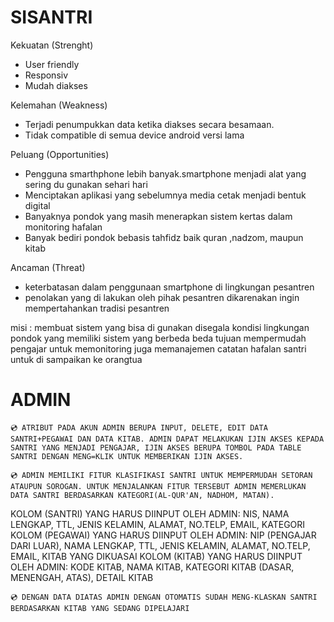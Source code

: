 # SISANTRI


Kekuatan (Strenght)	
-	User friendly
-	Responsiv
-	Mudah diakses	

Kelemahan (Weakness)
-	Terjadi penumpukkan data ketika diakses secara besamaan.
-	Tidak compatible di semua device android versi lama

Peluang (Opportunities)	
-	Pengguna smarthphone lebih banyak.smartphone menjadi alat yang sering du gunakan sehari hari
-	Menciptakan aplikasi yang sebelumnya media cetak menjadi bentuk digital
-	Banyaknya pondok yang masih menerapkan sistem kertas dalam monitoring hafalan
-	Banyak bediri pondok bebasis tahfidz baik quran ,nadzom, maupun kitab

Ancaman (Threat)
-	keterbatasan dalam penggunaan smartphone di lingkungan pesantren
-	penolakan yang di lakukan oleh pihak pesantren dikarenakan ingin mempertahankan tradisi pesantren



misi :
membuat sistem yang bisa di gunakan disegala kondisi lingkungan pondok yang memiliki sistem yang berbeda beda
tujuan mempermudah pengajar untuk memonitoring juga memanajemen catatan hafalan santri untuk di sampaikan ke orangtua


# ADMIN
	💿 ATRIBUT PADA AKUN ADMIN BERUPA INPUT, DELETE, EDIT DATA SANTRI+PEGAWAI DAN DATA KITAB. ADMIN DAPAT MELAKUKAN IJIN AKSES KEPADA SANTRI YANG MENJADI PENGAJAR, IJIN AKSES BERUPA TOMBOL PADA TABLE SANTRI DENGAN MENG=KLIK UNTUK MEMBERIKAN IJIN AKSES.

	💿 ADMIN MEMILIKI FITUR KLASIFIKASI SANTRI UNTUK MEMPERMUDAH SETORAN ATAUPUN SOROGAN. UNTUK MENJALANKAN FITUR TERSEBUT ADMIN MEMERLUKAN DATA SANTRI BERDASARKAN KATEGORI(AL-QUR'AN, NADHOM, MATAN).

KOLOM (SANTRI) YANG HARUS DIINPUT OLEH ADMIN: NIS, NAMA LENGKAP, TTL, JENIS KELAMIN, ALAMAT, NO.TELP, EMAIL, KATEGORI
KOLOM (PEGAWAI) YANG HARUS DIINPUT OLEH ADMIN: NIP (PENGAJAR DARI LUAR), NAMA LENGKAP, TTL, JENIS KELAMIN, ALAMAT,
						NO.TELP, EMAIL, KITAB YANG DIKUASAI
KOLOM (KITAB) YANG HARUS DIINPUT OLEH ADMIN: KODE KITAB, NAMA KITAB, KATEGORI KITAB (DASAR, MENENGAH, ATAS), DETAIL KITAB

	💿 DENGAN DATA DIATAS ADMIN DENGAN OTOMATIS SUDAH MENG-KLASKAN SANTRI BERDASARKAN KITAB YANG SEDANG DIPELAJARI
